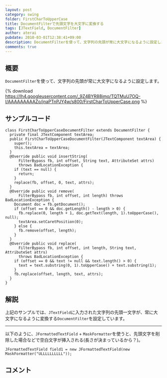 ```yaml
---
layout: post
category: swing
folder: FirstCharToUpperCase
title: DocumentFilterで先頭文字を大文字に変換する
tags: [JTextField, DocumentFilter]
author: aterai
pubdate: 2010-03-01T12:38:41+09:00
description: DocumentFilterを使って、文字列の先頭が常に大文字になるように設定します。
comments: true
---
```

## 概要
`DocumentFilter`を使って、文字列の先頭が常に大文字になるように設定します。

{% download https://lh4.googleusercontent.com/_9Z4BYR88imo/TQTMuU7OQ-I/AAAAAAAAAZo/jnaPTnPJY4w/s800/FirstCharToUpperCase.png %}

## サンプルコード
<pre class="prettyprint"><code>class FirstCharToUpperCaseDocumentFilter extends DocumentFilter {
  private final JTextComponent textArea;
  public FirstCharToUpperCaseDocumentFilter(JTextComponent textArea) {
    super();
    this.textArea = textArea;
  }
  @Override public void insertString(
      FilterBypass fb, int offset, String text, AttributeSet attrs)
      throws BadLocationException {
    if (text == null) {
      return;
    }
    replace(fb, offset, 0, text, attrs);
  }
  @Override public void remove(
      FilterBypass fb, int offset, int length) throws BadLocationException {
    Document doc = fb.getDocument();
    if (offset == 0 &amp;&amp; doc.getLength() - length &gt; 0) {
      fb.replace(0, length + 1, doc.getText(length, 1).toUpperCase(), null);
      textArea.setCaretPosition(0);
    } else {
      fb.remove(offset, length);
    }
  }
  @Override public void replace(
      FilterBypass fb, int offset, int length, String text, AttributeSet attrs)
      throws BadLocationException {
    if (offset == 0 &amp;&amp; text != null &amp;&amp; text.length() &gt; 0) {
      text = text.substring(0, 1).toUpperCase() + text.substring(1);
    }
    fb.replace(offset, length, text, attrs);
  }
}
</code></pre>

## 解説
上記のサンプルでは、`JTextField`に入力された文字列の先頭一文字が、常に大文字になるように変換する`DocumentFilter`を設定しています。

- - - -
以下のように、`JFormattedTextField` + `MaskFormatter`を使うと、先頭文字を削除した場合などで空白文字が挿入される(長さが決まっているから？)。

<pre class="prettyprint"><code>JFormattedTextField field1 = new JFormattedTextField(new MaskFormatter("ULLLLLLLLLL"));
</code></pre>

## コメント

